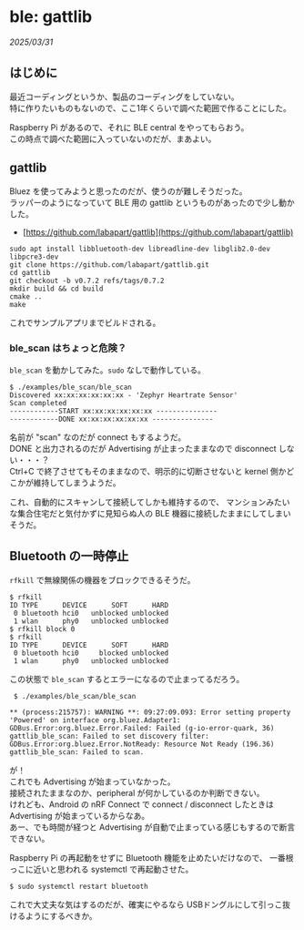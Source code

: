 # ble: gattlib

_2025/03/31_

## はじめに

最近コーディングというか、製品のコーディングをしていない。  
特に作りたいものもないので、ここ1年くらいで調べた範囲で作ることにした。

Raspberry Pi があるので、それに BLE central をやってもらおう。  
この時点で調べた範囲に入っていないのだが、まあよい。

## gattlib

Bluez を使ってみようと思ったのだが、使うのが難しそうだった。  
ラッパーのようになっていて BLE 用の gattlib というものがあったので少し動かした。

* [https://github.com/labapart/gattlib](https://github.com/labapart/gattlib)

```console
sudo apt install libbluetooth-dev libreadline-dev libglib2.0-dev libpcre3-dev
git clone https://github.com/labapart/gattlib.git
cd gattlib
git checkout -b v0.7.2 refs/tags/0.7.2
mkdir build && cd build
cmake ..
make
```

これでサンプルアプリまでビルドされる。

### ble_scan はちょっと危険？

`ble_scan` を動かしてみた。`sudo` なしで動作している。

```console
$ ./examples/ble_scan/ble_scan
Discovered xx:xx:xx:xx:xx:xx - 'Zephyr Heartrate Sensor'
Scan completed
------------START xx:xx:xx:xx:xx:xx ---------------
------------DONE xx:xx:xx:xx:xx:xx ---------------
```

名前が "scan" なのだが connect もするようだ。  
DONE と出力されるのだが Advertising が止まったままなので disconnect しない・・・？  
Ctrl+C で終了させてもそのままなので、明示的に切断させないと kernel 側かどこかが維持してしまうようだ。

これ、自動的にスキャンして接続してしかも維持するので、
マンションみたいな集合住宅だと気付かずに見知らぬ人の BLE 機器に接続したままにしてしまいそうだ。

## Bluetooth の一時停止

`rfkill` で無線関係の機器をブロックできるそうだ。

```console
$ rfkill
ID TYPE      DEVICE      SOFT      HARD
 0 bluetooth hci0   unblocked unblocked
 1 wlan      phy0   unblocked unblocked
$ rfkill block 0
$ rfkill
ID TYPE      DEVICE      SOFT      HARD
 0 bluetooth hci0     blocked unblocked
 1 wlan      phy0   unblocked unblocked
```

この状態で `ble_scan` するとエラーになるので止まってるだろう。

```console
 $ ./examples/ble_scan/ble_scan

** (process:215757): WARNING **: 09:27:09.093: Error setting property 'Powered' on interface org.bluez.Adapter1: GDBus.Error:org.bluez.Error.Failed: Failed (g-io-error-quark, 36)
gattlib_ble_scan: Failed to set discovery filter: GDBus.Error:org.bluez.Error.NotReady: Resource Not Ready (196.36)
gattlib_ble_scan: Failed to scan.
```

が！  
これでも Advertising が始まっていなかった。  
接続されたままなのか、peripheral が何かしているのか判断できない。  
けれども、Android の nRF Connect で connect / disconnect したときは Advertising が始まっているからなあ。  
あー、でも時間が経つと Advertising が自動で止まっている感じもするので断言できない。

Raspberry Pi の再起動をせずに Bluetooth 機能を止めたいだけなので、
一番根っこに近いと思われる systemctl で再起動させた。

```console
$ sudo systemctl restart bluetooth
```

これで大丈夫な気はするのだが、確実にやるなら USBドングルにして引っこ抜けるようにするべきか。


